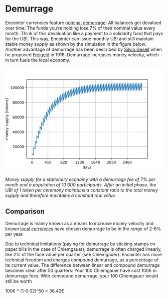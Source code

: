 # Demurrage

Encointer currencies feature [nominal demurrage](https://en.wikipedia.org/wiki/Demurrage_(currency)): All balances get devalued over time. The funds you’re holding lose 7% of their nominal value every month. Think of this devaluation like a payment to a solidarity fund that pays for the UBI. This way, Encointer can issue monthly UBI and still maintain stable money supply as shown by the simulation in the figure below. Another advantage of demurrage has been described by [Silvio Gesell](https://en.wikipedia.org/wiki/Silvio_Gesell) when he proposed [Freigeld](https://en.wikipedia.org/wiki/Freigeld) in 1916: Demurrage increases money velocity, which in turn fuels the local economy.

![demurrage](./fig/ubi-vs-demurrage-balance.svg)

*Money supply for a stationary economy with a demurrage fee of 7% per month and a population of 10’000 participants. After an initial phase, the UBI of 1 token per ceremony maintains a constant ratio to the total money supply and therefore maintains a constant real value.*

## Comparison

Demurrage is mainly known as a means to increase money velocity and known [local currencies](economics-local-currencies.md) have chosen demurrage to be in the range of 2-8% per year. 

Due to technical limitations (paying for demurrage by sticking stamps on paper bills in the case of Chiemgauer), demurrage is often charged linearly, like 2% of the face value per quarter (see Chiemgauer). Encointer has more technical freedom and charges *compound* demurrage, as a percentage of its current value. The difference between linear and compound demurrage becomes clear after 50 quarters: Your 100 Chiemgauer have cost 100€ in demurrage fees. With compound demurrage, your 100 Chiemgauer would still be worth 

100€ * (1-0.02)^50 = 36.42€




